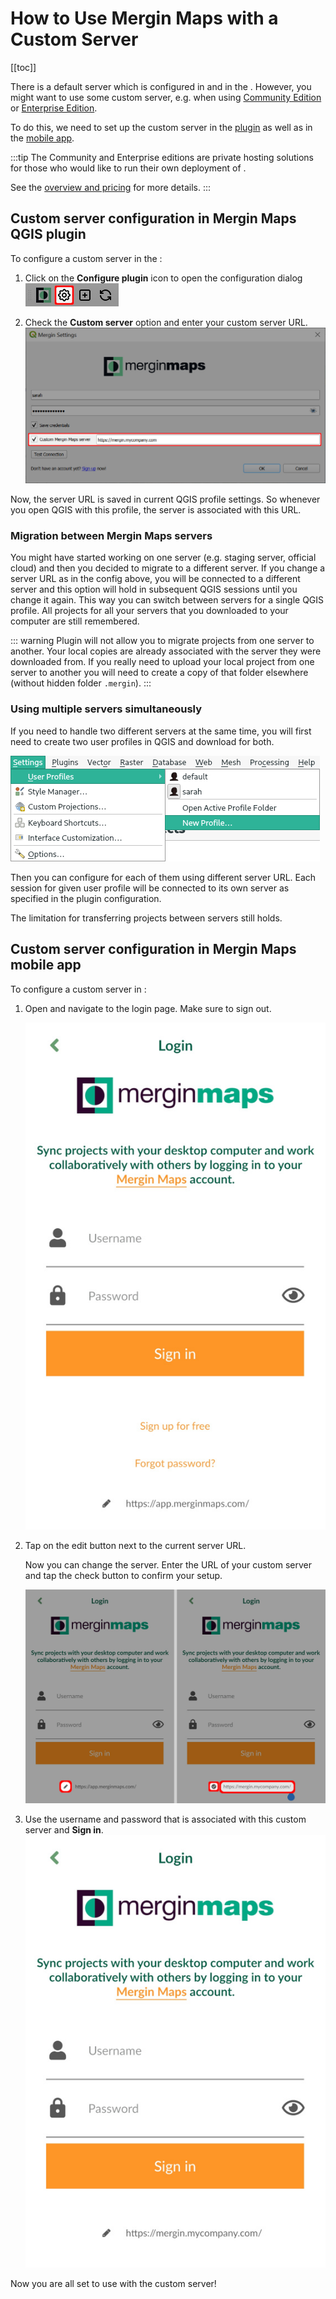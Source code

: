 # How to Use Mergin Maps with a Custom Server
[[toc]]

There is a default server <AppDomainNameLink /> which is configured in <QGISPluginName /> and in the <MobileAppNameShort />. However, you might want to use some custom server, e.g. when using [<MainPlatformName /> Community Edition](../../server/) or [<MainPlatformName /> Enterprise Edition](../../server/).

To do this, we need to set up the custom server in the [plugin](#custom-server-configuration-in-mergin-maps-qgis-plugin) as well as in the [mobile app](#custom-server-configuration-in-mergin-maps-mobile-app).

:::tip
The <MainPlatformName /> Community and Enterprise editions are private hosting solutions for those who would like to run their own deployment of <MainPlatformNameLink />. 

See the [overview and pricing](https://merginmaps.com/pricing-for-ce-and-ee) for more details.
:::

## Custom server configuration in Mergin Maps QGIS plugin
To configure a custom <MainPlatformName /> server in the <QGISPluginNameShort />:

1. Click on the **Configure <MainPlatformName /> plugin** icon to open the configuration dialog
![Configure Mergin Maps Plugin](../../setup/install-mergin-maps-plugin-for-qgis/qgis-configure-mergin-plugin.jpg "Configure Mergin Maps Plugin")

2. Check the **Custom <MainPlatformName /> server** option and enter your custom server URL.
![Custom server in Mergin Maps QGIS plugin setup](./config_dialog.jpg "Custom server in Mergin Maps QGIS plugin setup")

Now, the server URL is saved in current QGIS profile settings. So whenever you open QGIS with this profile, the <MainPlatformName /> server is associated with this URL. 

### Migration between Mergin Maps servers

You might have started working on one server (e.g. staging server, official cloud) and then you decided to migrate to a different <MainPlatformName />  server. If you change a server URL as in the config above, you will be connected to a different server and this option will hold in subsequent QGIS sessions until you change it again. This way you can switch between servers for a single QGIS profile. All projects for all your servers that you downloaded to your computer are still remembered. 

::: warning
 Plugin will not allow you to migrate projects from one server to another. Your local copies are already associated with the server they were downloaded from. If you really need to upload your local project from one server to another you will need to create a copy of that folder elsewhere (without hidden folder `.mergin`).
:::

### Using multiple servers simultaneously

If you need to handle two different servers at the same time, you will first need to create two user profiles in QGIS and download <QGISPluginName /> for both.

![QGIS new profile](./new_profile.jpg "Create new profile in QGIS")

Then you can configure <QGISPluginName /> for each of them using different server URL. Each session for given user profile will be connected to its own <MainPlatformName /> server as specified in the plugin configuration.

The limitation for transferring projects between servers still holds.

## Custom server configuration in Mergin Maps mobile app
To configure a custom <MainPlatformName /> server in <MobileAppName />:

1. Open <MobileAppName /> and navigate to the login page. Make sure to sign out.
 
   ![Mergin Maps mobile app Login](../../field/input-sign-in.jpg "Mergin Maps mobile app Login")

2. Tap on the edit button next to the current server URL.

   Now you can change the <MainPlatformName /> server. Enter the URL of your custom server and tap the check button to confirm your setup.

   ![Custom server in Mergin Maps mobile app](./custom-server-mobile-app.jpg "Custom server in Mergin Maps mobile app")

3. Use the username and password that is associated with this custom server and **Sign in**.
   ![Custom server in Mergin Maps mobile app](./custom-server-mobile-app-2.jpg "Custom server in Mergin Maps mobile app")

Now you are all set to use <MobileAppName /> with the custom server!
